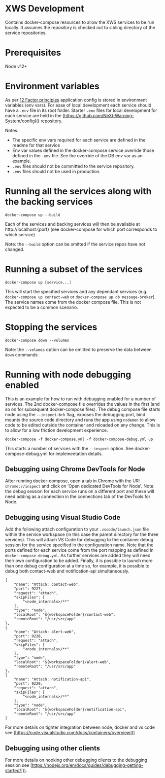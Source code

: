 # XWS Development

Contains docker-compose resources to allow the XWS services to be run locally.
It assumes the repository is checked out to sibling directory of the service repositories.

# Prerequisites

Node v12+

# Environment variables

As per [12 Factor principles](https://12factor.net/config) application config is stored in environment variables (env vars). For ease of local development each service should have a `.env` file in its root folder. Starter `.env` files for local development for each service are held in the [https://github.com/NeXt-Warning-System/config]() repository.

Notes:
* The specific env vars required for each service are defined in the readme for that service
* Env var values defined in the docker-compose service override those defined in the `.env` file. See the override of the DB env var as an example.
* `.env` files should not be committed to the service repository.
* `.env` files should not be used in production.

# Running all the services along with the backing services

`docker-compose up --build`

Each of the services and backing services will then be available at http://localhost:{port} (see docker-compose for which port corresponds to which service) 

Note: the `--build` option can be omitted if the service repos have not changed.

# Running a subset of the services 

`docker-compose up [service...]`

This will start the specified services and any dependant services (e.g. `docker-compose up contact-web` or `docker-compose up db message-broker`). The service names come from the docker compose file. This is not expected to be a common scenario.

# Stopping the services

`docker-compose down --volumes`

Note: the `--volumes` option can be omitted to preserve the data between `down` commands

# Running with node debugging enabled

This is an example for how to run with debugging enabled for a number of services. The 2nd docker-compose file overrides the values in the first (and so on for subsequent docker-compose files). The debug compose file starts node using the `--inspect-brk` flag, exposes the debugging port, bind mounts the source code directory and runs the app using `nodemon` to allow code to be edited outside the container and reloaded on any change. This is to allow for a low friction development experience.

`docker-compose -f docker-compose.yml -f docker-compose-debug.yml up`

This starts a number of services with the `--inspect` option. See docker-compose-debug.yml for implementation details.

## Debugging using Chrome DevTools for Node

After running docker-compose, open a tab in Chrome with the URI `chrome://inspect` and click on 'Open dedicated DevTools for Node'. Note: the debug session for each service runs on a different port and these will need adding as a connection in the connections tab of the DevTools for Node.

## Debugging using Visual Studio Code

Add the following attach configuration to your `.vscode/launch.json` file within the service workspace (in this case the parent directory for the three services). This will attach VS Code for debugging to the container debug session for the service specified in the configuration name. Note that the ports defined for each service come from the port mapping as defined in `docker-compose-debug.yml`. As further services are added they will need their own configuration to be added. Finally, it is possible to launch more than one debug configuration at a time so, for example, it is possible to debug both contact-web and notification-api simultaneously.

```
{
    "name": "Attach: contact-web",
    "port": 9227,
    "request": "attach",
    "skipFiles": [
        "<node_internals>/**"
    ],
    "type": "node",
    "localRoot": "${workspaceFolder}/contact-web",
    "remoteRoot": "/usr/src/app"
},
{
    "name": "Attach: alert-web",
    "port": 9228,
    "request": "attach",
    "skipFiles": [
        "<node_internals>/**"
    ],
    "type": "node",
    "localRoot": "${workspaceFolder}/alert-web",
    "remoteRoot": "/usr/src/app"
},
{
    "name": "Attach: notification-api",
    "port": 9229,
    "request": "attach",
    "skipFiles": [
        "<node_internals>/**"
    ],
    "type": "node",
    "localRoot": "${workspaceFolder}/notification-api",
    "remoteRoot": "/usr/src/app"
}
```

For more details on tighter integration between node, docker and vs code see [https://code.visualstudio.com/docs/containers/overview]() 

## Debugging using other clients

For more details on hooking other debugging clients to the debugging session see [https://nodejs.org/en/docs/guides/debugging-getting-started/]().
